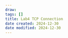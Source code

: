 ```yaml
---
draw:
tags: []
title: Lab4 TCP Connection
date created: 2024-12-30
date modified: 2024-12-30
---
```

